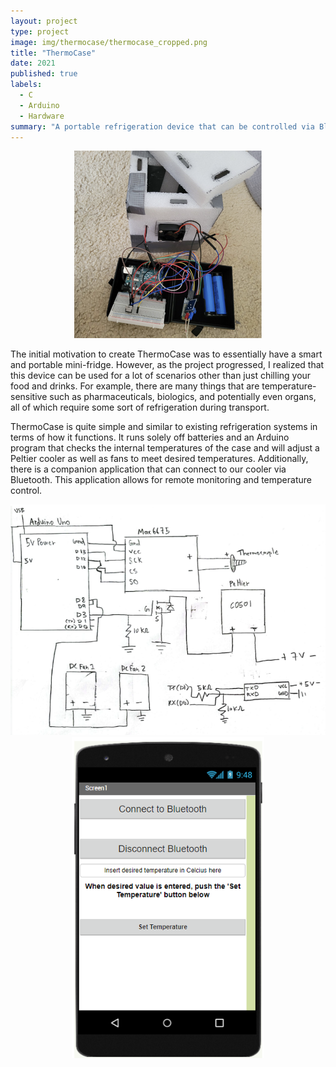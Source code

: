 ```yaml
---
layout: project
type: project
image: img/thermocase/thermocase_cropped.png
title: "ThermoCase"
date: 2021
published: true
labels:
  - C
  - Arduino
  - Hardware
summary: "A portable refrigeration device that can be controlled via Bluetooth"
---
```

<p align="center">
<img class="img-fluid" src="../img/thermocase/thermocase_cropped.png">
</p>

The initial motivation to create ThermoCase was to essentially have a smart and portable mini-fridge. However, as the project progressed, I realized that this device can be used for a lot of scenarios other than just chilling your food and drinks. For example, there are many things that are temperature-sensitive such as pharmaceuticals, biologics, and potentially even organs, all of which require some sort of refrigeration during transport. 

ThermoCase is quite simple and similar to existing refrigeration systems in terms of how it functions. It runs solely off batteries and an Arduino program that checks the internal temperatures of the case and will adjust a Peltier cooler as well as fans to meet desired temperatures. Additionally, there is a companion application that can connect to our cooler via Bluetooth. This application allows for remote monitoring and temperature control. 

<p align="center">
<img class="img-fluid" src="../img/thermocase/thermocase_schematic.png">
<img class="img-fluid" src="../img/thermocase/thermocase_app.png">
</p>
